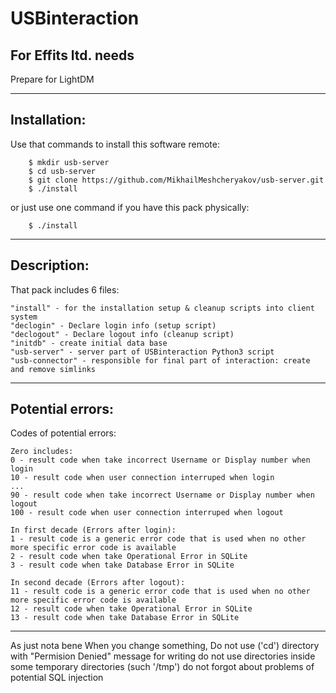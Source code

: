 <t> USBinteraction </t>
=======

For <b> Effits </b> ltd. needs
---
Prepare for LightDM

------
Installation:
------
Use that commands to install this software remote: 
```
    $ mkdir usb-server
    $ cd usb-server
    $ git clone https://github.com/MikhailMeshcheryakov/usb-server.git
    $ ./install
```
or just use one command if you have this pack physically:
```
	$ ./install
```

------
Description:
------
That pack includes 6 files:
```
"install" - for the installation setup & cleanup scripts into client system
"declogin" - Declare login info (setup script)
"declogout" - Declare logout info (cleanup script)
"initdb" - create initial data base
"usb-server" - server part of USBinteraction Python3 script
"usb-connector" - responsible for final part of interaction: create and remove simlinks
```
-----
Potential errors:
-----
Codes of potential errors:
```
Zero includes:
0 - result code when take incorrect Username or Display number when login
10 - result code when user connection interruped when login
...
90 - result code when take incorrect Username or Display number when logout
100 - result code when user connection interruped when logout

In first decade (Errors after login):
1 - result code is a generic error code that is used when no other more specific error code is available
2 - result code when take Operational Error in SQLite
3 - result code when take Database Error in SQLite

In second decade (Errors after logout):
11 - result code is a generic error code that is used when no other more specific error code is available
12 - result code when take Operational Error in SQLite
13 - result code when take Database Error in SQLite
```


-------------
As just nota bene
When you change something,
Do not use ('cd') directory with "Permision Denied" message for writing
do not use directories inside some temporary directories (such '/tmp')
do not forgot about problems of potential SQL injection
